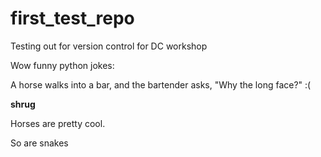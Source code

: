 # first_test_repo
Testing out for version control for DC workshop

Wow funny python jokes: 

A horse walks into a bar, and the bartender asks, "Why the long face?"
:(

**shrug**

Horses are pretty cool. 

So are snakes
